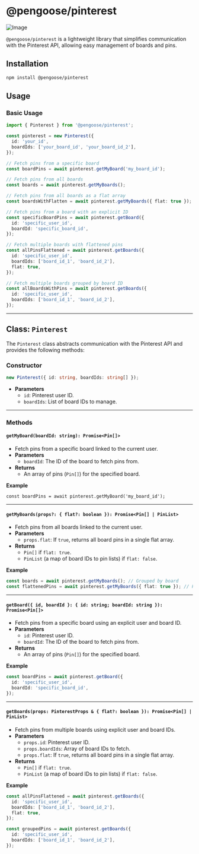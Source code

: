 # @pengoose/pinterest

![Image](https://github.com/user-attachments/assets/676e907f-faf9-43ff-8f72-913eb9aa6e1e)

`@pengoose/pinterest` is a lightweight library that simplifies communication with the Pinterest API, allowing easy management of boards and pins.

## Installation

```bash
npm install @pengoose/pinterest
```

## Usage

### Basic Usage

```ts
import { Pinterest } from '@pengoose/pinterest';

const pinterest = new Pinterest({
  id: 'your_id',
  boardIds: ['your_board_id', 'your_board_id_2'],
});

// Fetch pins from a specific board
const boardPins = await pinterest.getMyBoard('my_board_id');

// Fetch pins from all boards
const boards = await pinterest.getMyBoards();

// Fetch pins from all boards as a flat array
const boardsWithFlatten = await pinterest.getMyBoards({ flat: true });

// Fetch pins from a board with an explicit ID
const specificBoardPins = await pinterest.getBoard({
  id: 'specific_user_id',
  boardId: 'specific_board_id',
});

// Fetch multiple boards with flattened pins
const allPinsFlattened = await pinterest.getBoards({
  id: 'specific_user_id',
  boardIds: ['board_id_1', 'board_id_2'],
  flat: true,
});

// Fetch multiple boards grouped by board ID
const allBoardsWithPins = await pinterest.getBoards({
  id: 'specific_user_id',
  boardIds: ['board_id_1', 'board_id_2'],
});
```

---

## Class: `Pinterest`

The `Pinterest` class abstracts communication with the Pinterest API and provides the following methods:

### **Constructor**

```ts
new Pinterest({ id: string, boardIds: string[] });
```

- **Parameters**
  - `id`: Pinterest user ID.
  - `boardIds`: List of board IDs to manage.

---

### **Methods**

#### **`getMyBoard(boardId: string): Promise<Pin[]>`**

- Fetch pins from a specific board linked to the current user.
- **Parameters**
  - `boardId`: The ID of the board to fetch pins from.
- **Returns**
  - An array of pins (`Pin[]`) for the specified board.

**Example**

```
const boardPins = await pinterest.getMyBoard('my_board_id');
```

---

#### **`getMyBoards(props?: { flat?: boolean }): Promise<Pin[] | PinList>`**

- Fetch pins from all boards linked to the current user.
- **Parameters**
  - `props.flat`: If `true`, returns all board pins in a single flat array.
- **Returns**
  - `Pin[]` if `flat: true`.
  - `PinList` (a map of board IDs to pin lists) if `flat: false`.

**Example**

```ts
const boards = await pinterest.getMyBoards(); // Grouped by board
const flattenedPins = await pinterest.getMyBoards({ flat: true }); // Flat array
```

---

#### **`getBoard({ id, boardId }: { id: string; boardId: string }): Promise<Pin[]>`**

- Fetch pins from a specific board using an explicit user and board ID.
- **Parameters**
  - `id`: Pinterest user ID.
  - `boardId`: The ID of the board to fetch pins from.
- **Returns**
  - An array of pins (`Pin[]`) for the specified board.

**Example**

```ts
const boardPins = await pinterest.getBoard({
  id: 'specific_user_id',
  boardId: 'specific_board_id',
});
```

---

#### **`getBoards(props: PinterestProps & { flat?: boolean }): Promise<Pin[] | PinList>`**

- Fetch pins from multiple boards using explicit user and board IDs.
- **Parameters**
  - `props.id`: Pinterest user ID.
  - `props.boardIds`: Array of board IDs to fetch.
  - `props.flat`: If `true`, returns all board pins in a single flat array.
- **Returns**
  - `Pin[]` if `flat: true`.
  - `PinList` (a map of board IDs to pin lists) if `flat: false`.

**Example**

```ts
const allPinsFlattened = await pinterest.getBoards({
  id: 'specific_user_id',
  boardIds: ['board_id_1', 'board_id_2'],
  flat: true,
});

const groupedPins = await pinterest.getBoards({
  id: 'specific_user_id',
  boardIds: ['board_id_1', 'board_id_2'],
});
```
